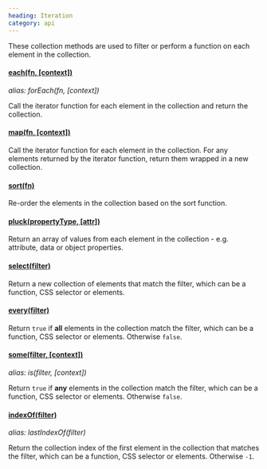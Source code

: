 ```yaml
--- 
heading: Iteration
category: api
---
```


These collection methods are used to filter or perform a function on each element in the collection.

#### [each(fn, \[context\])](/api/each/)
_alias: forEach(fn, \[context\])_

Call the iterator function for each element in the collection and return the collection.

#### [map(fn, \[context\])](/api/map/)

Call the iterator function for each element in the collection. For any elements returned by the iterator function, return them wrapped in a new collection.

#### [sort(fn)](/api/sort/)

Re-order the elements in the collection based on the sort function.

#### [pluck(propertyType, \[attr\])](/api/pluck/)

Return an array of values from each element in the collection - e.g. attribute, data or object properties.

#### [select(filter)](/api/select/)

Return a new collection of elements that match the filter, which can be a function, CSS selector or elements.

#### [every(filter)](/api/every/)

Return `true` if **all** elements in the collection match the filter, which can be a function, CSS selector or elements. Otherwise `false`.

#### [some(filter, \[context\])](/api/some/)
_alias: is(filter, \[context\])_

Return `true` if **any** elements in the collection match the filter, which can be a function, CSS selector or elements. Otherwise `false`.

#### [indexOf(filter)](/api/indexOf/)
_alias: lastIndexOf(filter)_

Return the collection index of the first element in the collection that matches the filter, which can be a function, CSS selector or elements. Otherwise `-1`.
